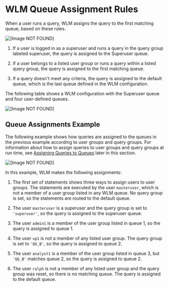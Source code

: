 # WLM Queue Assignment Rules<a name="cm-c-wlm-queue-assignment-rules"></a>

When a user runs a query, WLM assigns the query to the first matching queue, based on these rules\.

![\[Image NOT FOUND\]](http://docs.aws.amazon.com/redshift/latest/dg/images/queue-assignment-rules-2.png)

1. If a user is logged in as a superuser and runs a query in the query group labeled superuser, the query is assigned to the Superuser queue\.

1. If a user belongs to a listed user group or runs a query within a listed query group, the query is assigned to the first matching queue\.

1. If a query doesn't meet any criteria, the query is assigned to the default queue, which is the last queue defined in the WLM configuration\.

The following table shows a WLM configuration with the Superuser queue and four user\-defined queues\.

![\[Image NOT FOUND\]](http://docs.aws.amazon.com/redshift/latest/dg/images/workflow-queues.png)

## Queue Assignments Example<a name="cm-c-wlm-queue-assignment-rules-queue-assignments-example"></a>

The following example shows how queries are assigned to the queues in the previous example according to user groups and query groups\. For information about how to assign queries to user groups and query groups at run time, see [Assigning Queries to Queues](cm-c-executing-queries.md) later in this section\.

![\[Image NOT FOUND\]](http://docs.aws.amazon.com/redshift/latest/dg/images/queues-assignment.png)

In this example, WLM makes the following assignments:

1. The first set of statements shows three ways to assign users to user groups\. The statements are executed by the user `masteruser`, which is not a member of a user group listed in any WLM queue\. No query group is set, so the statements are routed to the default queue\.

1. The user `masteruser` is a superuser and the query group is set to `'superuser'`, so the query is assigned to the superuser queue\.

1. The user `admin1` is a member of the user group listed in queue 1, so the query is assigned to queue 1\.

1. The user `vp1` is not a member of any listed user group\. The query group is set to `'QG_B'`, so the query is assigned to queue 2\. 

1. The user `analyst1` is a member of the user group listed in queue 3, but `'QG_B'` matches queue 2, so the query is assigned to queue 2\. 

1. The user `ralph` is not a member of any listed user group and the query group was reset, so there is no matching queue\. The query is assigned to the default queue\. 
